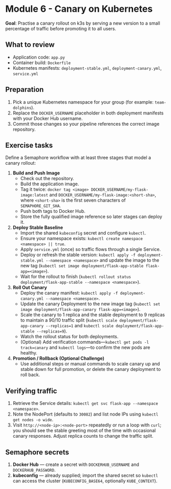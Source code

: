 # Module 6 - Canary on Kubernetes

**Goal**: Practise a canary rollout on k3s by serving a new version to a small percentage of traffic before promoting it to all users.

## What to review

- Application code: `app.py`
- Container build: `Dockerfile`
- Kubernetes manifests: `deployment-stable.yml`, `deployment-canary.yml`, `service.yml`

## Preparation

1. Pick a unique Kubernetes namespace for your group (for example: `team-dolphins`).
2. Replace the `DOCKER_USERNAME` placeholder in both deployment manifests with your Docker Hub username.
3. Commit those changes so your pipeline references the correct image repository.

## Exercise tasks

Define a Semaphore workflow with at least three stages that model a canary rollout:

1. **Build and Push Image**
   - Check out the repository.
   - Build the application image.
   - Tag it twice: `docker tag <image> DOCKER_USERNAME/my-flask-image:latest` and `DOCKER_USERNAME/my-flask-image:<short-sha>`, where `<short-sha>` is the first seven characters of `SEMAPHORE_GIT_SHA`.
   - Push both tags to Docker Hub.
   - Store the fully qualified image reference so later stages can deploy it.
2. **Deploy Stable Baseline**
   - Import the shared `kubeconfig` secret and configure `kubectl`.
   - Ensure your namespace exists: `kubectl create namespace <namespace> || true`.
   - Apply `service.yml` (once) so traffic flows through a single Service.
   - Deploy or refresh the stable version: `kubectl apply -f deployment-stable.yml --namespace <namespace>` and update the image to the new tag (`kubectl set image deployment/flask-app-stable flask-app=<image>`).
   - Wait for the rollout to finish (`kubectl rollout status deployment/flask-app-stable --namespace <namespace>`).
3. **Roll Out Canary**
   - Deploy the canary manifest: `kubectl apply -f deployment-canary.yml --namespace <namespace>`.
   - Update the canary Deployment to the new image tag (`kubectl set image deployment/flask-app-canary flask-app=<image>`).
   - Scale the canary to 1 replica and the stable deployment to 9 replicas to maintain a 90/10 traffic split (`kubectl scale deployment/flask-app-canary --replicas=1` and `kubectl scale deployment/flask-app-stable --replicas=9`).
   - Watch the rollout status for both deployments.
   - (Optional) Add verification commands—`kubectl get pods -l track=canary` and `kubectl logs`—to confirm the new pods are healthy.
4. **Promotion / Rollback (Optional Challenge)**
   - Use additional steps or manual commands to scale canary up and stable down for full promotion, or delete the canary deployment to roll back.

## Verifying traffic

1. Retrieve the Service details: `kubectl get svc flask-app --namespace <namespace>`.
2. Note the NodePort (defaults to `30082`) and list node IPs using `kubectl get nodes -o wide`.
3. Visit `http://<node-ip>:<node-port>` repeatedly or run a loop with `curl`; you should see the stable greeting most of the time with occasional canary responses. Adjust replica counts to change the traffic split.

## Semaphore secrets

1. **Docker Hub** — create a secret with `DOCKERHUB_USERNAME` and `DOCKERHUB_PASSWORD`.
2. **kubeconfig** — already supplied; import the shared secret so `kubectl` can access the cluster (`KUBECONFIG_BASE64`, optionally `KUBE_CONTEXT`).

